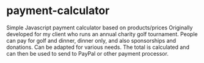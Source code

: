 # payment-calculator
Simple Javascript payment calculator based on products/prices
Originally developed for my client who runs an annual charity golf tournament. People can pay for golf and dinner, dinner only, and also  sponsorships and donations. Can be adapted for various needs. The total is calculated and can then be used to send to PayPal or other payment processor.
